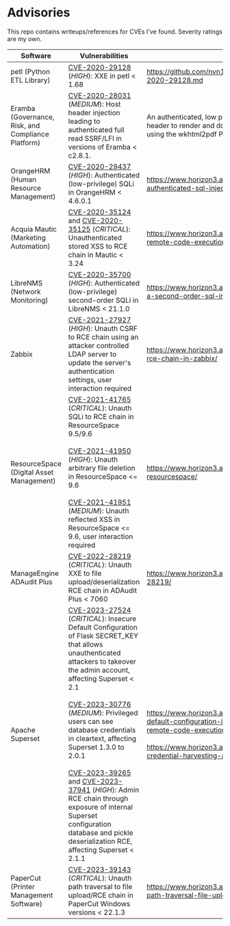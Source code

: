 # Advisories

This repo contains writeups/references for CVEs I've found. Severity ratings are my own.

| Software | Vulnerabilities | Details |
|----|----|----|
|petl (Python ETL Library)|[CVE-2020-29128](https://nvd.nist.gov/vuln/detail/CVE-2020-29128) (_HIGH_): XXE in petl < 1.68 | https://github.com/nvn1729/advisories/blob/master/cve-2020-29128.md |
|Eramba (Governance, Risk, and Compliance Platform)|[CVE-2020-28031](https://nvd.nist.gov/vuln/detail/CVE-2020-28031) (_MEDIUM_): Host header injection leading to authenticated full read SSRF/LFI in versions of Eramba < c2.8.1.|An authenticated, low privilege user can alter the Host header to render and download arbitrary documents using the wkhtml2pdf PDF printer.|
|OrangeHRM (Human Resource Management)|[CVE-2020-29437](https://nvd.nist.gov/vuln/detail/CVE-2020-29437) (_HIGH_): Authenticated (low-privilege) SQLi in OrangeHRM < 4.6.0.1|https://www.horizon3.ai/cve-2020-29437-authenticated-sql-injection-in-orangehrm-4-6-0-1/|
|Acquia Mautic (Marketing Automation)|[CVE-2020-35124](https://nvd.nist.gov/vuln/detail/CVE-2020-35124) and [CVE-2020-35125](https://nvd.nist.gov/vuln/detail/CVE-2020-35125) (_CRITICAL_): Unauthenticated stored XSS to RCE chain in Mautic < 3.24|https://www.horizon3.ai/unauthenticated-xss-to-remote-code-execution-chain-in-mautic-3-2-4/|
|LibreNMS (Network Monitoring)|[CVE-2020-35700](https://nvd.nist.gov/vuln/detail/CVE-2020-35700) (_HIGH_): Authenticated (low-privilege) second-order SQLi in LibreNMS < 21.1.0|https://www.horizon3.ai/cve-2020-35700-exploiting-a-second-order-sql-injection-in-librenms-21-1-0/|
|Zabbix|[CVE-2021-27927](https://nvd.nist.gov/vuln/detail/CVE-2021-27927) (_HIGH_): Unauth CSRF to RCE chain using an attacker controlled LDAP server to update the server's authentication settings, user interaction required|https://www.horizon3.ai/cve-2021-27927-csrf-to-rce-chain-in-zabbix/|
|ResourceSpace (Digital Asset Management)|[CVE-2021-41765](https://nvd.nist.gov/vuln/detail/CVE-2021-41765) (_CRITICAL_): Unauth SQLi to RCE chain in ResourceSpace 9.5/9.6<br/><br/>[CVE-2021-41950](https://nvd.nist.gov/vuln/detail/CVE-2021-41950) (_HIGH_): Unauth arbitrary file deletion in ResourceSpace <= 9.6</br><br/>[CVE-2021-41951](https://nvd.nist.gov/vuln/detail/CVE-2021-41951) (_MEDIUM_): Unauth reflected XSS in ResourceSpace <= 9.6, user interaction required|https://www.horizon3.ai/multiple-vulnerabilities-in-resourcespace/|
|ManageEngine ADAudit Plus|[CVE-2022-28219](https://nvd.nist.gov/vuln/detail/CVE-2022-28219) (_CRITICAL_): Unauth XXE to file upload/deserialization RCE chain in ADAudit Plus < 7060|https://www.horizon3.ai/red-team-blog-cve-2022-28219/|
|Apache Superset|[CVE-2023-27524](https://nvd.nist.gov/vuln/detail/CVE-2023-27524) (_CRITICAL_): Insecure Default Configuration of Flask SECRET_KEY that allows unauthenticated attackers to takeover the admin account, affecting Superset < 2.1<br/><br/>[CVE-2023-30776](https://nvd.nist.gov/vuln/detail/CVE-2023-30776) (_MEDIUM_): Privileged users can see database credentials in cleartext, affecting Superset 1.3.0 to 2.0.1<br/><br/>[CVE-2023-39265](https://nvd.nist.gov/vuln/detail/CVE-2023-39265) and [CVE-2023-37941](https://nvd.nist.gov/vuln/detail/CVE-2023-37941) (_HIGH_): Admin RCE chain through exposure of internal Superset configuration database and pickle deserialization RCE, affecting Superset < 2.1.1|https://www.horizon3.ai/cve-2023-27524-insecure-default-configuration-in-apache-superset-leads-to-remote-code-execution/<br/><br/>https://www.horizon3.ai/apache-superset-part-ii-rce-credential-harvesting-and-more/
|PaperCut (Printer Management Software)|[CVE-2023-39143](https://nvd.nist.gov/vuln/detail/CVE-2023-39143) (_CRITICAL_): Unauth path traversal to file upload/RCE chain in PaperCut Windows versions < 22.1.3|https://www.horizon3.ai/cve-2023-39143-papercut-path-traversal-file-upload-rce-vulnerability/|
